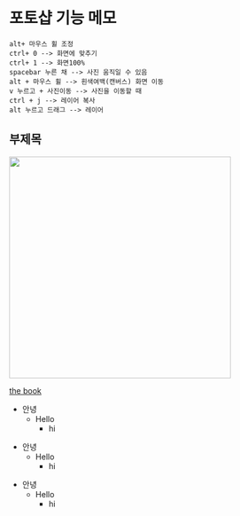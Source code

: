 # 포토샵 기능 메모

```
alt+ 마우스 휠 조정
ctrl+ 0 --> 화면에 맞추기
ctrl+ 1 --> 화면100%
spacebar 누른 채 --> 사진 움직일 수 있음
alt + 마우스 휠 --> 흰색여백(캔버스) 화면 이동 
v 누르고 + 사진이동 --> 사진을 이동할 때
ctrl + j --> 레이어 복사
alt 누르고 드래그 --> 레이어 
```

## 부제목

<img src="https://yangjungmin.github.io/img/dddddd.png" width="400">
 
 [the book](https://thebook.io/#catid-2)
 
 + 안녕
   + Hello
     + hi
    
* 안녕
  * Hello
     * hi

- 안녕
  - Hello
    - hi
